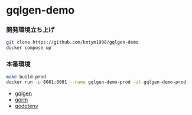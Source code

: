 # gqlgen-demo

### 開発環境立ち上げ

```sh
git clone https://github.com/kmtym1998/gqlgen-demo
docker compose up
```

### 本番環境

```sh
make build-prod
docker run -p 8081:8081 --name gqlgen-demo-prod -it gqlgen-demo-prod
```

- [gqlgen](https://gqlgen.com/)
- [gorm](https://gorm.io/)
- [godotenv](https://github.com/joho/godotenv)

